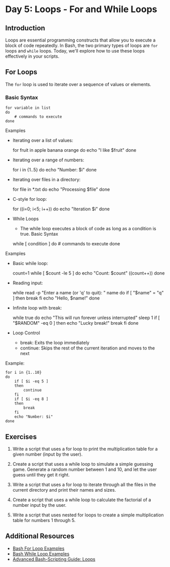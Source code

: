 # Day 5: Loops - For and While Loops

## Introduction

Loops are essential programming constructs that allow you to execute a block of code repeatedly. In Bash, the two primary types of loops are `for` loops and `while` loops. Today, we'll explore how to use these loops effectively in your scripts.

## For Loops

The `for` loop is used to iterate over a sequence of values or elements.

### Basic Syntax


    for variable in list
    do
        # commands to execute
    done

Examples

- Iterating over a list of values:

    
    for fruit in apple banana orange
    do
        echo "I like $fruit"
    done

- Iterating over a range of numbers:

    
    for i in {1..5}
    do
        echo "Number: $i"
    done

- Iterating over files in a directory:

    
    for file in *.txt
    do
        echo "Processing $file"
    done

- C-style for loop:

    
    for ((i=0; i<5; i++))
    do
        echo "Iteration $i"
    done

- While Loops
    - The while loop executes a block of code as long as a condition is true.
Basic Syntax


    while [ condition ]
    do
        # commands to execute
    done

Examples

- Basic while loop:

    
    count=1
    while [ $count -le 5 ]
    do
        echo "Count: $count"
        ((count++))
    done

- Reading input:

    
    while read -p "Enter a name (or 'q' to quit): " name
    do
        if [ "$name" = "q" ]
        then
            break
        fi
        echo "Hello, $name!"
    done

- Infinite loop with break:

    
    while true
    do
        echo "This will run forever unless interrupted"
        sleep 1
        if [ "$RANDOM" -eq 0 ]
        then
            echo "Lucky break!"
            break
        fi
    done

- Loop Control

    - break: Exits the loop immediately
    - continue: Skips the rest of the current iteration and moves to the next

Example:

    
    for i in {1..10}
    do
        if [ $i -eq 5 ]
        then
            continue
        fi
        if [ $i -eq 8 ]
        then
            break
        fi
        echo "Number: $i"
    done


## Exercises

1. Write a script that uses a for loop to print the multiplication table for a given number (input by the user).

2. Create a script that uses a while loop to simulate a simple guessing game. Generate a random number between 1 and 10, and let the user guess until they get it right.

3. Write a script that uses a for loop to iterate through all the files in the current directory and print their names and sizes.

4. Create a script that uses a while loop to calculate the factorial of a number input by the user.

5. Write a script that uses nested for loops to create a simple multiplication table for numbers 1 through 5.

## Additional Resources

- [Bash For Loop Examples](https://www.cyberciti.biz/faq/bash-for-loop/)
- [Bash While Loop Examples](https://www.cyberciti.biz/faq/bash-while-loop/)
- [Advanced Bash-Scripting Guide: Loops](https://tldp.org/LDP/abs/html/loops1.html)
